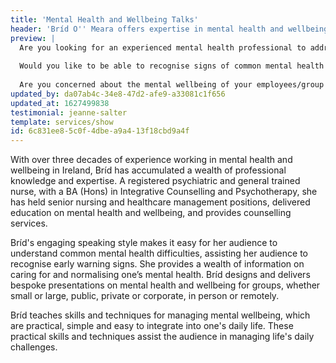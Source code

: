 ```yaml
---
title: 'Mental Health and Wellbeing Talks'
header: 'Bríd O'' Meara offers expertise in mental health and wellbeing'
preview: |
  Are you looking for an experienced mental health professional to address your employees/group about their mental wellbeing?
  
  Would you like to be able to recognise signs of common mental health conditions and learn what you can do to care for your mental health and wellbeing?
  
  Are you concerned about the mental wellbeing of your employees/group resulting from the Covid-19 pandemic?
updated_by: da07ab4c-34e8-47d2-afe9-a33081c1f656
updated_at: 1627499838
testimonial: jeanne-salter
template: services/show
id: 6c831ee8-5c0f-4dbe-a9a4-13f18cbd9a4f
---
```

With over three decades of experience working in mental health and wellbeing in Ireland, Bríd has accumulated a wealth of professional knowledge and expertise. A registered psychiatric and general trained nurse, with a BA (Hons) in Integrative Counselling and Psychotherapy, she has held senior nursing and healthcare management positions, delivered education on mental health and wellbeing, and provides counselling services.

Bríd's engaging speaking style makes it easy for her audience to understand common mental health difficulties, assisting her audience to recognise early warning signs. She provides a wealth of information on caring for and normalising one’s mental health. Bríd designs and delivers bespoke presentations on mental health and wellbeing for groups, whether small or large, public, private or corporate, in person or remotely.

Bríd teaches skills and techniques for managing mental wellbeing, which are practical, simple and easy to integrate into one's daily life. These practical skills and techniques assist the audience in managing life's daily challenges.